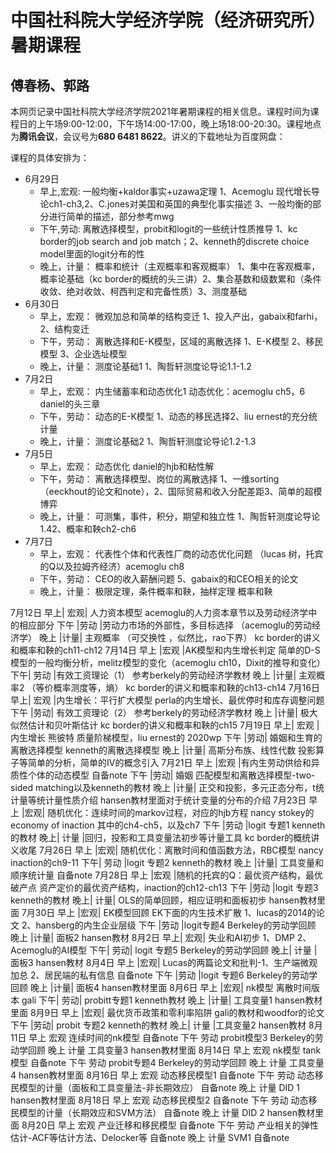# 中国社科院大学经济学院（经济研究所）暑期课程
## 傅春杨、郭路

本网页记录中国社科院大学经济学院2021年暑期课程的相关信息。课程时间为课程日的上午场9:00-12:00，下午场14:00-17:00，晚上场18:00-20:30。课程地点为**腾讯会议**，会议号为**680 6481 8622**。讲义的下载地址为百度网盘：

课程的具体安排为：
* 6月29日	
   * 早上,宏观:	一般均衡+kaldor事实+uzawa定理	1、Acemoglu 现代增长导论ch1-ch3,2、C.jones对美国和英国的典型化事实描述 3、一般均衡的部分进行简单的描述，部分参考mwg
   * 下午,劳动:	离散选择模型，probit和logit的一些统计性质推导	1、kc border的job search and job match；2、kenneth的discrete choice model里面的logit分布的性
   * 晚上，计量：	概率和统计（主观概率和客观概率）	1、集中在客观概率，概率论基础（kc border的概统的头三讲）2、集合基数和级数累和（条件收敛、绝对收敛、柯西判定和完备性质）3、测度基础
* 6月30日	
   * 早上，宏观：	微观加总和简单的结构变迁	1、投入产出，gabaix和farhi，2、结构变迁
   * 下午，劳动：	离散选择和E-K模型，区域的离散选择	1、E-K模型 2、移民模型 3、企业选址模型
   * 晚上，计量：	测度论基础1	1、陶哲轩测度论导论1.1-1.2
* 7月2日	
   * 早上，宏观：	内生储蓄率和动态优化1	动态优化：acemoglu ch5，6  daniel的头三章
   * 下午，劳动：	动态的E-K模型	1、动态的移民选择2、liu ernest的充分统计量
   * 晚上，计量：	测度论基础2	1、陶哲轩测度论导论1.2-1.3
* 7月5日	
   * 早上，宏观：	动态优化	daniel的hjb和粘性解
   * 下午，劳动：	离散选择模型、岗位的离散选择	1、一维sorting（eeckhout的论文和note），2、国际贸易和收入分配差距3、简单的超模博弈
   * 晚上，计量：	可测集，事件，积分，期望和独立性	1、陶哲轩测度论导论1.42、概率和鞅ch2-ch6
* 7月7日
   * 早上，宏观：	代表性个体和代表性厂商的动态优化问题	（lucas 树，托宾的Q以及拉姆齐经济）acemoglu ch8
   * 下午，劳动：	CEO的收入薪酬问题	5、gabaix的和CEO相关的论文
   * 晚上，计量：	极限定理，条件概率和鞅，抽样定理	概率和鞅
   
7月12日	早上|	宏观|	人力资本模型	acemoglu的人力资本章节以及劳动经济学中的相应部分
	下午	|劳动	|劳动力市场的外部性，多目标选择	（acemoglu的劳动经济学）
	晚上	|计量|	主观概率 （可交换性 ，似然比，rao下界）	kc border的讲义和概率和鞅的ch11-ch12
7月14日	早上	|宏观	|AK模型和内生增长判定	简单的D-S模型的一般均衡分析，melitz模型的变化（acemoglu ch10，Dixit的推导和变化）
	下午|	劳动	|有效工资理论（1）	参考berkely的劳动经济学教材
	晚上	|计量|	主观概率2 （等价概率测度等，熵）	kc border的讲义和概率和鞅的ch13-ch14
7月16日	早上|	宏观	|内生增长：平行扩大模型	perla的内生增长、最优停时和库存调整问题
	下午	|劳动|	有效工资理论（2）	参考berkely的劳动经济学教材
	晚上	|计量|	极大似然估计和贝叶斯估计	kc border的讲义和概率和鞅的ch15
7月19日	早上|	宏观	|内生增长	熊彼特 质量阶梯模型，liu ernest的 2020wp
	下午	|劳动|	婚姻和生育的离散选择模型	kenneth的离散选择模型
	晚上	|计量|	高斯分布族、线性代数	投影算子等简单的分析，简单的IV的概念引入
7月21日	早上	|宏观	|有内生劳动供给和异质性个体的动态模型	自备note
	下午	|劳动|	婚姻	匹配模型和离散选择模型-two-sided matching以及kenneth的教材
	晚上	|计量|	正交和投影，多元正态分布，t统计量等统计量性质介绍	hansen教材里面对于统计变量的分布的介绍
7月23日	早上	|宏观|	随机优化：连续时间的markov过程，对应的hjb方程	nancy stokey的economy of inaction 其中的ch4-ch5，以及ch7
	下午	|劳动	|logit 专题1	kenneth的教材
	晚上|	计量	|回归，投影和工具变量法初步等计量工具	kc border的概统讲义收尾
7月26日	早上	|宏观|	随机优化：离散时间和值函数方法，RBC模型	nancy inaction的ch9-11
	下午|	劳动	|logit 专题2	kenneth的教材
	晚上	|计量|	工具变量和顺序统计量	自备note
7月28日	早上	|宏观	|随机的托宾的Q：最优资产结构，最优破产点	资产定价的最优资产结构，inaction的ch12-ch13
	下午	|劳动	|logit 专题3	kenneth的教材
	晚上|	计量|	OLS的简单回顾，相应证明和面板初步	hansen教材里面
7月30日	早上	|宏观|	EK模型回顾 EK下面的内生技术扩散	1、lucas的2014的论文 2、hansberg的内生企业层级
	下午	|劳动	|logit专题4	Berkeley的劳动学回顾
	晚上	|计量|	面板2	hansen教材
8月2日	早上|	宏观|	失业和AI初步	1、DMP 2、Acemoglu的AI模型
	下午|	劳动|	logit 专题5	Berkeley的劳动学回顾
	晚上|	计量	|面板3	hansen教材
8月4日	早上	|宏观|	Lucas的两篇论文和批判-1、生产端微观加总 2、居民端的私有信息	自备note
	下午	|劳动	|logit 专题6	Berkeley的劳动学回顾
	晚上	|计量|	面板4	hansen教材里面
8月6日	早上	|宏观|	nk模型 离散时间版本	gali
	下午|	劳动|	probitt专题1	kenneth教材
	晚上	|计量|	工具变量1	hansen教材里面
8月9日	早上	|宏观|	最优货币政策和零利率陷阱	gali的教材和woodfor的论文
	下午	|劳动|	probit 专题2	kenneth的教材
	晚上|	计量	|工具变量2	hansen教材
8月11日	早上	宏观	连续时间的nk模型	自备note
	下午	劳动	probit模型3	Berkeley的劳动学回顾
	晚上	计量	工具变量3	hansen教材里面
8月14日	早上	宏观	nk模型 tank模型	自备note
	下午	劳动	probit专题4	Berkeley的劳动学回顾
	晚上	计量	工具变量4	hansen教材里面
8月16日	早上	宏观	动态移民模型1	自备note
	下午	劳动	动态移民模型的计量（面板和工具变量法-非长期效应）	自备note
	晚上	计量	DID 1	hansen教材里面
8月18日	早上	宏观	动态移民模型2	自备note
	下午	劳动	动态移民模型的计量（长期效应和SVM方法）	自备note
	晚上	计量	DID 2	hansen教材里面
8月20日	早上	宏观	产业迁移和移民模型	自备note
	下午	劳动	产业相关的弹性估计-ACF等估计方法、Delocker等	自备note
	晚上	计量	SVM1	自备note


